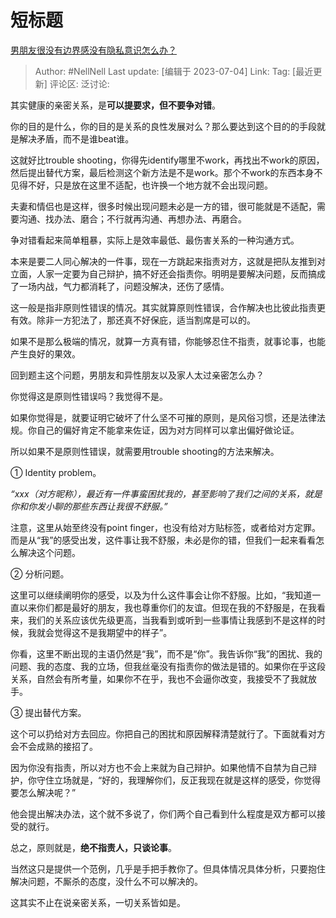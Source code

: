 # 短标题
[男朋友很没有边界感没有隐私意识怎么办？](https://www.zhihu.com/question/589062450/answer/3102724869)

> Author: #NellNell
> Last update: [编辑于 2023-07-04]
> Link:
> Tag: [最近更新]
> 评论区:
> 泛讨论:

其实健康的亲密关系，是**可以提要求，但不要争对错**。

你的目的是什么，你的目的是关系的良性发展对么？那么要达到这个目的的手段就是解决矛盾，而不是谁beat谁。

这就好比trouble shooting，你得先identify哪里不work，再找出不work的原因，然后提出替代方案，最后检测这个新方法是不是work。那个不work的东西本身不见得不好，只是放在这里不适配，也许换一个地方就不会出现问题。

夫妻和情侣也是这样，很多时候出现问题未必是一方的错，很可能就是不适配，需要沟通、找办法、磨合；不行就再沟通、再想办法、再磨合。

争对错看起来简单粗暴，实际上是效率最低、最伤害关系的一种沟通方式。

本来是要二人同心解决的一件事，现在一方跳起来指责对方，这就是把队友推到对立面，人家一定要为自己辩护，搞不好还会指责你。明明是要解决问题，反而搞成了一场内战，气力都消耗了，问题没解决，还伤了感情。

这一般是指非原则性错误的情况。其实就算原则性错误，合作解决也比彼此指责更有效。除非一方犯法了，那还真不好保庇，适当割席是可以的。

如果不是那么极端的情况，就算一方真有错，你能够忍住不指责，就事论事，也能产生良好的果效。

回到题主这个问题，男朋友和异性朋友以及家人太过亲密怎么办？

你觉得这是原则性错误吗？我觉得不是。

如果你觉得是，就要证明它破坏了什么坚不可摧的原则，是风俗习惯，还是法律法规。你自己的偏好肯定不能拿来佐证，因为对方同样可以拿出偏好做论证。

所以如果不是原则性错误，就需要用trouble shooting的方法来解决。

① Identity problem。

*“xxx（对方昵称），最近有一件事蛮困扰我的，甚至影响了我们之间的关系，就是你和你发小聊的那些东西让我很不舒服。”*

注意，这里从始至终没有point finger，也没有给对方贴标签，或者给对方定罪。而是从“我”的感受出发，这件事让我不舒服，未必是你的错，但我们一起来看看怎么解决这个问题。

② 分析问题。

这里可以继续阐明你的感受，以及为什么这件事会让你不舒服。比如，“我知道一直以来你们都是最好的朋友，我也尊重你们的友谊。但现在我的不舒服是，在我看来，我们的关系应该优先级更高，当我看到或听到一些事情让我感到不是这样的时候，我就会觉得这不是我期望中的样子”。

你看，这里不断出现的主语仍然是“我”，而不是“你”。我告诉你“我”的困扰、我的问题、我的态度、我的立场，但我丝毫没有指责你的做法是错的。如果你在乎这段关系，自然会有所考量，如果你不在乎，我也不会逼你改变，我接受不了我就放手。

③ 提出替代方案。

这个可以扔给对方去回应。你把自己的困扰和原因解释清楚就行了。下面就看对方会不会成熟的接招了。

因为你没有指责，所以对方也不会上来就为自己辩护。如果他情不自禁为自己辩护，你守住立场就是，“好的，我理解你们，反正我现在就是这样的感受，你觉得要怎么解决呢？”

他会提出解决办法，这个就不多说了，你们两个自己看到什么程度是双方都可以接受的就行。

总之，原则就是，**绝不指责人，只谈论事**。

当然这只是提供一个范例，几乎是手把手教你了。但具体情况具体分析，只要抱住解决问题，不厮杀的态度，没什么不可以解决的。

这其实不止在说亲密关系，一切关系皆如是。